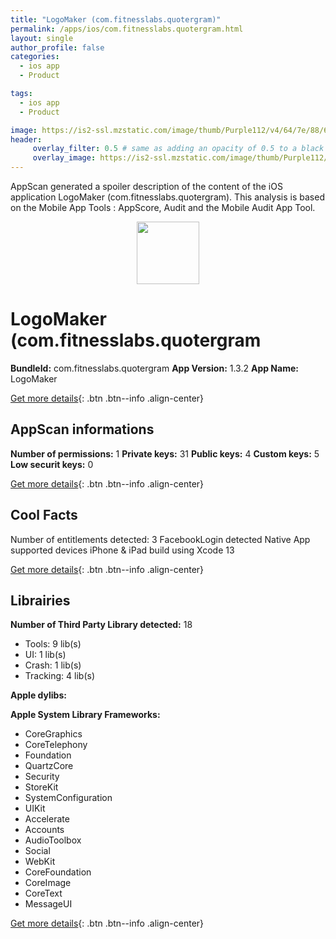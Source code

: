 ```yaml
---
title: "LogoMaker (com.fitnesslabs.quotergram)"
permalink: /apps/ios/com.fitnesslabs.quotergram.html
layout: single
author_profile: false
categories: 
  - ios app 
  - Product 

tags: 
  - ios app 
  - Product 

image: https://is2-ssl.mzstatic.com/image/thumb/Purple112/v4/64/7e/88/647e8839-e077-d8e7-ea5b-50538a1b2028/AppIcon-1x_U007emarketing-0-7-0-85-220.png/512x512bb.jpg
header: 
     overlay_filter: 0.5 # same as adding an opacity of 0.5 to a black background
     overlay_image: https://is2-ssl.mzstatic.com/image/thumb/Purple112/v4/64/7e/88/647e8839-e077-d8e7-ea5b-50538a1b2028/AppIcon-1x_U007emarketing-0-7-0-85-220.png/512x512bb.jpg
---
```

AppScan generated a spoiler description of the content of the iOS application LogoMaker (com.fitnesslabs.quotergram). This analysis is based on the Mobile App Tools : AppScore, Audit and the Mobile Audit App Tool.

  
  
<div style="text-align: center;"><img src="https://is2-ssl.mzstatic.com/image/thumb/Purple112/v4/64/7e/88/647e8839-e077-d8e7-ea5b-50538a1b2028/AppIcon-1x_U007emarketing-0-7-0-85-220.png/512x512bb.jpg" width="100" height="100"></div>  
  
# LogoMaker (com.fitnesslabs.quotergram

**BundleId:** com.fitnesslabs.quotergram
**App Version:** 1.3.2
**App Name:** LogoMaker


[Get more details](/pricing.html){: .btn .btn--info .align-center}  
  
## AppScan informations 

**Number of permissions:** 1
**Private keys:** 31
**Public keys:** 4
**Custom keys:** 5
**Low securit keys:** 0
  
[Get more details](/pricing.html){: .btn .btn--info .align-center}

## Cool Facts

Number of entitlements detected: 3
FacebookLogin detected
Native App
supported devices iPhone & iPad
build using Xcode 13
  
[Get more details](/pricing.html){: .btn .btn--info .align-center}

## Librairies 
**Number of Third Party Library detected:** 18
- Tools: 9 lib(s)
- UI: 1 lib(s)
- Crash: 1 lib(s)
- Tracking: 4 lib(s)

**Apple dylibs:**


**Apple System Library Frameworks:**
- CoreGraphics
- CoreTelephony
- Foundation
- QuartzCore
- Security
- StoreKit
- SystemConfiguration
- UIKit
- Accelerate
- Accounts
- AudioToolbox
- Social
- WebKit
- CoreFoundation
- CoreImage
- CoreText
- MessageUI


  
[Get more details](/pricing.html){: .btn .btn--info .align-center}

